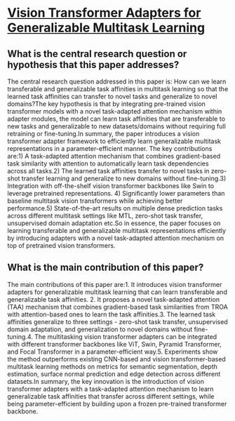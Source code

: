 # [Vision Transformer Adapters for Generalizable Multitask Learning](https://arxiv.org/abs/2308.12372)

## What is the central research question or hypothesis that this paper addresses?

The central research question addressed in this paper is: How can we learn transferable and generalizable task affinities in multitask learning so that the learned task affinities can transfer to novel tasks and generalize to novel domains?The key hypothesis is that by integrating pre-trained vision transformer models with a novel task-adapted attention mechanism within adapter modules, the model can learn task affinities that are transferable to new tasks and generalizable to new datasets/domains without requiring full retraining or fine-tuning.In summary, the paper introduces a vision transformer adapter framework to efficiently learn generalizable multitask representations in a parameter-efficient manner. The key contributions are:1) A task-adapted attention mechanism that combines gradient-based task similarity with attention to automatically learn task dependencies across all tasks.2) The learned task affinities transfer to novel tasks in zero-shot transfer learning and generalize to new domains without fine-tuning.3) Integration with off-the-shelf vision transformer backbones like Swin to leverage pretrained representations. 4) Significantly lower parameters than baseline multitask vision transformers while achieving better performance.5) State-of-the-art results on multiple dense prediction tasks across different multitask settings like MTL, zero-shot task transfer, unsupervised domain adaptation etc.So in essence, the paper focuses on learning transferable and generalizable multitask representations efficiently by introducing adapters with a novel task-adapted attention mechanism on top of pretrained vision transformers.


## What is the main contribution of this paper?

The main contributions of this paper are:1. It introduces vision transformer adapters for generalizable multitask learning that can learn transferable and generalizable task affinities. 2. It proposes a novel task-adapted attention (TAA) mechanism that combines gradient-based task similarities from TROA with attention-based ones to learn the task affinities.3. The learned task affinities generalize to three settings - zero-shot task transfer, unsupervised domain adaptation, and generalization to novel domains without fine-tuning.4. The multitasking vision transformer adapters can be integrated with different transformer backbones like ViT, Swin, Pyramid Transformer, and Focal Transformer in a parameter-efficient way.5. Experiments show the method outperforms existing CNN-based and vision transformer-based multitask learning methods on metrics for semantic segmentation, depth estimation, surface normal prediction and edge detection across different datasets.In summary, the key innovation is the introduction of vision transformer adapters with a task-adapted attention mechanism to learn generalizable task affinities that transfer across different settings, while being parameter-efficient by building upon a frozen pre-trained transformer backbone.
